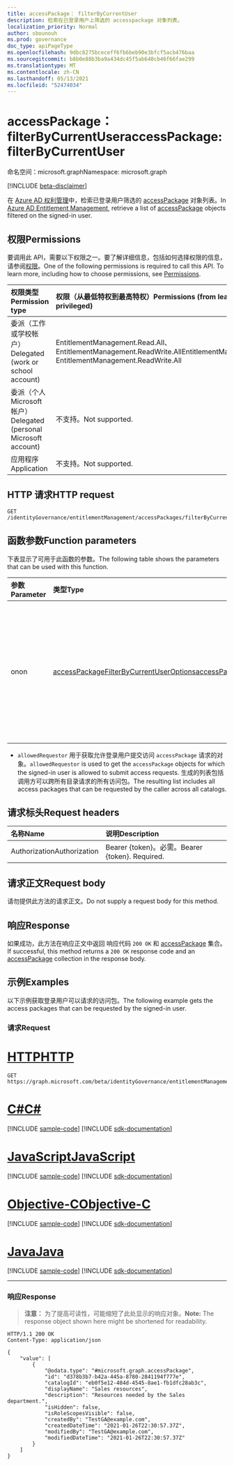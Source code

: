 ```yaml
---
title: accessPackage： filterByCurrentUser
description: 检索在已登录用户上筛选的 accesspackage 对象列表。
localization_priority: Normal
author: sbounouh
ms.prod: governance
doc_type: apiPageType
ms.openlocfilehash: 9dbc8275bceceff6fb6beb90e3bfcf5acb476baa
ms.sourcegitcommit: b8b0e88b3ba9a434dc45f5ab640cb46f66fae299
ms.translationtype: MT
ms.contentlocale: zh-CN
ms.lasthandoff: 05/13/2021
ms.locfileid: "52474034"
---
```

# <a name="accesspackage-filterbycurrentuser"></a><span data-ttu-id="fbc75-103">accessPackage： filterByCurrentUser</span><span class="sxs-lookup"><span data-stu-id="fbc75-103">accessPackage: filterByCurrentUser</span></span>
<span data-ttu-id="fbc75-104">命名空间：microsoft.graph</span><span class="sxs-lookup"><span data-stu-id="fbc75-104">Namespace: microsoft.graph</span></span>

[!INCLUDE [beta-disclaimer](../../includes/beta-disclaimer.md)]

<span data-ttu-id="fbc75-105">在 [Azure AD 权利管理](../resources/entitlementmanagement-root.md)中，检索已登录用户筛选的 [accessPackage](../resources/accesspackage.md) 对象列表。</span><span class="sxs-lookup"><span data-stu-id="fbc75-105">In [Azure AD Entitlement Management](../resources/entitlementmanagement-root.md), retrieve a list of [accessPackage](../resources/accesspackage.md) objects filtered on the signed-in user.</span></span>

## <a name="permissions"></a><span data-ttu-id="fbc75-106">权限</span><span class="sxs-lookup"><span data-stu-id="fbc75-106">Permissions</span></span>
<span data-ttu-id="fbc75-p101">要调用此 API，需要以下权限之一。要了解详细信息，包括如何选择权限的信息，请参阅[权限](/graph/permissions-reference)。</span><span class="sxs-lookup"><span data-stu-id="fbc75-p101">One of the following permissions is required to call this API. To learn more, including how to choose permissions, see [Permissions](/graph/permissions-reference).</span></span>

|<span data-ttu-id="fbc75-109">权限类型</span><span class="sxs-lookup"><span data-stu-id="fbc75-109">Permission type</span></span>|<span data-ttu-id="fbc75-110">权限（从最低特权到最高特权）</span><span class="sxs-lookup"><span data-stu-id="fbc75-110">Permissions (from least to most privileged)</span></span>|
|:---|:---|
|<span data-ttu-id="fbc75-111">委派（工作或学校帐户）</span><span class="sxs-lookup"><span data-stu-id="fbc75-111">Delegated (work or school account)</span></span>|<span data-ttu-id="fbc75-112">EntitlementManagement.Read.All、EntitlementManagement.ReadWrite.All</span><span class="sxs-lookup"><span data-stu-id="fbc75-112">EntitlementManagement.Read.All, EntitlementManagement.ReadWrite.All</span></span>|
|<span data-ttu-id="fbc75-113">委派（个人 Microsoft 帐户）</span><span class="sxs-lookup"><span data-stu-id="fbc75-113">Delegated (personal Microsoft account)</span></span>|<span data-ttu-id="fbc75-114">不支持。</span><span class="sxs-lookup"><span data-stu-id="fbc75-114">Not supported.</span></span>|
|<span data-ttu-id="fbc75-115">应用程序</span><span class="sxs-lookup"><span data-stu-id="fbc75-115">Application</span></span>|<span data-ttu-id="fbc75-116">不支持。</span><span class="sxs-lookup"><span data-stu-id="fbc75-116">Not supported.</span></span>|

## <a name="http-request"></a><span data-ttu-id="fbc75-117">HTTP 请求</span><span class="sxs-lookup"><span data-stu-id="fbc75-117">HTTP request</span></span>

<!-- {
  "blockType": "ignored"
}
-->
``` http
GET /identityGovernance/entitlementManagement/accessPackages/filterByCurrentUser
```

## <a name="function-parameters"></a><span data-ttu-id="fbc75-118">函数参数</span><span class="sxs-lookup"><span data-stu-id="fbc75-118">Function parameters</span></span>
<span data-ttu-id="fbc75-119">下表显示了可用于此函数的参数。</span><span class="sxs-lookup"><span data-stu-id="fbc75-119">The following table shows the parameters that can be used with this function.</span></span>

|<span data-ttu-id="fbc75-120">参数</span><span class="sxs-lookup"><span data-stu-id="fbc75-120">Parameter</span></span>|<span data-ttu-id="fbc75-121">类型</span><span class="sxs-lookup"><span data-stu-id="fbc75-121">Type</span></span>|<span data-ttu-id="fbc75-122">说明</span><span class="sxs-lookup"><span data-stu-id="fbc75-122">Description</span></span>|
|:---|:---|:---|
|<span data-ttu-id="fbc75-123">on</span><span class="sxs-lookup"><span data-stu-id="fbc75-123">on</span></span>|[<span data-ttu-id="fbc75-124">accessPackageFilterByCurrentUserOptions</span><span class="sxs-lookup"><span data-stu-id="fbc75-124">accessPackageFilterByCurrentUserOptions</span></span>](../resources/accesspackage-accesspackagefilterbycurrentuseroptions.md)|<span data-ttu-id="fbc75-125">可用于在访问包列表上进行筛选的当前用户选项的列表。</span><span class="sxs-lookup"><span data-stu-id="fbc75-125">The list of current user options that can be used to filter on the access packages list.</span></span>|

- <span data-ttu-id="fbc75-126">`allowedRequestor` 用于获取允许登录用户提交访问 `accessPackage` 请求的对象。</span><span class="sxs-lookup"><span data-stu-id="fbc75-126">`allowedRequestor` is used to get the `accessPackage` objects for which the signed-in user is allowed to submit access requests.</span></span> <span data-ttu-id="fbc75-127">生成的列表包括调用方可以跨所有目录请求的所有访问包。</span><span class="sxs-lookup"><span data-stu-id="fbc75-127">The resulting list includes all access packages that can be requested by the caller across all catalogs.</span></span>

## <a name="request-headers"></a><span data-ttu-id="fbc75-128">请求标头</span><span class="sxs-lookup"><span data-stu-id="fbc75-128">Request headers</span></span>
|<span data-ttu-id="fbc75-129">名称</span><span class="sxs-lookup"><span data-stu-id="fbc75-129">Name</span></span>|<span data-ttu-id="fbc75-130">说明</span><span class="sxs-lookup"><span data-stu-id="fbc75-130">Description</span></span>|
|:---|:---|
|<span data-ttu-id="fbc75-131">Authorization</span><span class="sxs-lookup"><span data-stu-id="fbc75-131">Authorization</span></span>|<span data-ttu-id="fbc75-p103">Bearer {token}。必需。</span><span class="sxs-lookup"><span data-stu-id="fbc75-p103">Bearer {token}. Required.</span></span>|

## <a name="request-body"></a><span data-ttu-id="fbc75-134">请求正文</span><span class="sxs-lookup"><span data-stu-id="fbc75-134">Request body</span></span>
<span data-ttu-id="fbc75-135">请勿提供此方法的请求正文。</span><span class="sxs-lookup"><span data-stu-id="fbc75-135">Do not supply a request body for this method.</span></span>

## <a name="response"></a><span data-ttu-id="fbc75-136">响应</span><span class="sxs-lookup"><span data-stu-id="fbc75-136">Response</span></span>

<span data-ttu-id="fbc75-137">如果成功，此方法在响应正文中返回 响应代码 `200 OK` 和 [accessPackage](../resources/accesspackage.md) 集合。</span><span class="sxs-lookup"><span data-stu-id="fbc75-137">If successful, this method returns a `200 OK` response code and an [accessPackage](../resources/accesspackage.md) collection in the response body.</span></span>

## <a name="examples"></a><span data-ttu-id="fbc75-138">示例</span><span class="sxs-lookup"><span data-stu-id="fbc75-138">Examples</span></span>
<span data-ttu-id="fbc75-139">以下示例获取登录用户可以请求的访问包。</span><span class="sxs-lookup"><span data-stu-id="fbc75-139">The following example gets the access packages that can be requested by the signed-in user.</span></span>

### <a name="request"></a><span data-ttu-id="fbc75-140">请求</span><span class="sxs-lookup"><span data-stu-id="fbc75-140">Request</span></span>

# <a name="http"></a>[<span data-ttu-id="fbc75-141">HTTP</span><span class="sxs-lookup"><span data-stu-id="fbc75-141">HTTP</span></span>](#tab/http)
<!-- {
  "blockType": "request",
  "name": "accesspackageassignmentrequest_filterByCurrentUser"
}
-->
``` http
GET https://graph.microsoft.com/beta/identityGovernance/entitlementManagement/accessPackages/filterByCurrentUser(on='allowedRequestor')
```
# <a name="c"></a>[<span data-ttu-id="fbc75-142">C#</span><span class="sxs-lookup"><span data-stu-id="fbc75-142">C#</span></span>](#tab/csharp)
[!INCLUDE [sample-code](../includes/snippets/csharp/accesspackageassignmentrequest-filterbycurrentuser-csharp-snippets.md)]
[!INCLUDE [sdk-documentation](../includes/snippets/snippets-sdk-documentation-link.md)]

# <a name="javascript"></a>[<span data-ttu-id="fbc75-143">JavaScript</span><span class="sxs-lookup"><span data-stu-id="fbc75-143">JavaScript</span></span>](#tab/javascript)
[!INCLUDE [sample-code](../includes/snippets/javascript/accesspackageassignmentrequest-filterbycurrentuser-javascript-snippets.md)]
[!INCLUDE [sdk-documentation](../includes/snippets/snippets-sdk-documentation-link.md)]

# <a name="objective-c"></a>[<span data-ttu-id="fbc75-144">Objective-C</span><span class="sxs-lookup"><span data-stu-id="fbc75-144">Objective-C</span></span>](#tab/objc)
[!INCLUDE [sample-code](../includes/snippets/objc/accesspackageassignmentrequest-filterbycurrentuser-objc-snippets.md)]
[!INCLUDE [sdk-documentation](../includes/snippets/snippets-sdk-documentation-link.md)]

# <a name="java"></a>[<span data-ttu-id="fbc75-145">Java</span><span class="sxs-lookup"><span data-stu-id="fbc75-145">Java</span></span>](#tab/java)
[!INCLUDE [sample-code](../includes/snippets/java/accesspackageassignmentrequest-filterbycurrentuser-java-snippets.md)]
[!INCLUDE [sdk-documentation](../includes/snippets/snippets-sdk-documentation-link.md)]

---



### <a name="response"></a><span data-ttu-id="fbc75-146">响应</span><span class="sxs-lookup"><span data-stu-id="fbc75-146">Response</span></span>
> <span data-ttu-id="fbc75-147">**注意：** 为了提高可读性，可能缩短了此处显示的响应对象。</span><span class="sxs-lookup"><span data-stu-id="fbc75-147">**Note:** The response object shown here might be shortened for readability.</span></span>
<!-- {
  "blockType": "response",
  "truncated": true,
  "@odata.type": "Collection(microsoft.graph.accessPackageAssignmentRequest)"
}
-->
``` http
HTTP/1.1 200 OK
Content-Type: application/json

{
    "value": [
        {
            "@odata.type": "#microsoft.graph.accessPackage",
            "id": "d378b3b7-b42a-445a-8780-2841194f777e",
            "catalogId": "eb0f5e12-484d-4545-8ae1-fb1dfc28ab3c",
            "displayName": "Sales resources",
            "description": "Resources needed by the Sales department.",
            "isHidden": false,
            "isRoleScopesVisible": false,
            "createdBy": "TestGA@example.com",
            "createdDateTime": "2021-01-26T22:30:57.37Z",
            "modifiedBy": "TestGA@example.com",
            "modifiedDateTime": "2021-01-26T22:30:57.37Z"
        }
    ]
}
```

